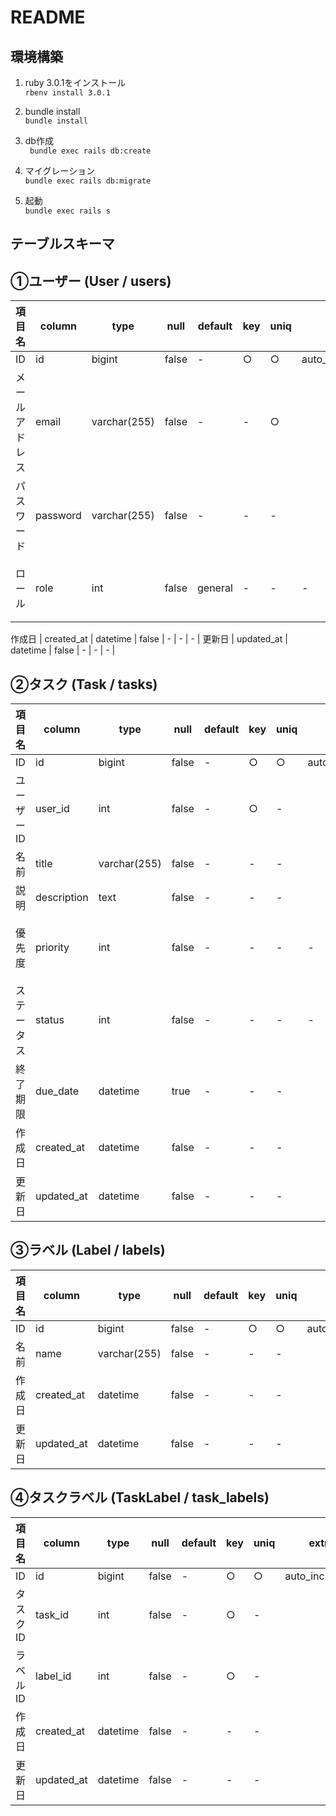 # README

## 環境構築


1. ruby 3.0.1をインストール<br>
`rbenv install 3.0.1 `

2. bundle install<br>
`bundle install`
3. db作成<br>
` bundle exec rails db:create`
4. マイグレーション<br>
`bundle exec rails db:migrate`
5. 起動<br>
`bundle exec rails s`

## テーブルスキーマ

①ユーザー (User / users)
--------
項目名 | column  | type  | null | default | key |  uniq | extra | describe
--- | --- | --- | --- | ---  | ---  | ---  | --- | --- 
ID | id | bigint | false | - | ○ | ○ | auto_increment |
メールアドレス | email | varchar(255) | false | - | - | ○ | 
パスワード | password | varchar(255) | false | - | - | - | 
ロール | role | int | false | general | - | - | - |※ enum <br> 1: 'general' <br> 2: 'admin'

作成日 | created_at | datetime | false | - | - | - | 
更新日 | updated_at | datetime | false | - | - | - | 

②タスク (Task / tasks)
--------
項目名 | column  | type  | null | default | key | uniq | extra | describe
--- | --- | --- | --- | ---  | ---  | ---  | --- | --- 
ID | id | bigint | false | - | ○ | ○ | auto_increment |
ユーザーID | user_id | int | false | - | ○ | - |
名前 | title | varchar(255) | false | - | - | - | 
説明 | description | text | false | - | - | - | 
優先度 | priority | int | false | - | - | - | - |※ enum <br> 1: 'low' <br> 2: 'medium' <br> 3: 'high' <br> 4: 'cretical' 
ステータス | status | int | false | - | - | - | - |※ enum <br> 1: 'waiting' <br> 2: 'work_in_progress' <br> 3: 'completed'
終了期限 | due_date | datetime | true | - | - | - |
作成日 | created_at | datetime | false | - | - | - | 
更新日 | updated_at | datetime | false | - | - | - | 

③ラベル (Label / labels)
--------
項目名 | column  | type  | null | default | key |  uniq | extra | describe
--- | --- | --- | --- | ---  | ---  | ---  | --- | --- 
ID | id | bigint | false | - | ○ | ○ | auto_increment |
名前 | name | varchar(255) | false | - | - | - | 
作成日 | created_at | datetime | false | - | - | - | 
更新日 | updated_at | datetime | false | - | - | - | 

④タスクラベル (TaskLabel / task_labels)
--------
項目名 | column  | type  | null | default | key |  uniq | extra | describe
--- | --- | --- | --- | ---  | ---  | ---  | --- | --- 
ID | id | bigint | false | - | ○ | ○ | auto_increment |
タスクID | task_id | int | false | - | ○ | - |
ラベルID | label_id | int | false | - | ○ | - |
作成日 | created_at | datetime | false | - | - | - | 
更新日 | updated_at | datetime | false | - | - | - | 
